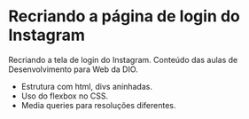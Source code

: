 # Recriando a página de login do Instagram

Recriando a tela de login do Instagram. Conteúdo das aulas de Desenvolvimento para Web da DIO.

- Estrutura com html, divs aninhadas.
- Uso do flexbox no CSS.
- Media queries para resoluções diferentes.
